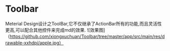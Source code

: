 # Toolbar
Meterial Design设计之ToolBar,它不仅继承了ActionBar所有的功能,而且灵活性更高,可以配合其他控件来完成md的效果.
![效果图]（https://github.com/xiongxuchuan/Toolbar/tree/master/app/src/main/res/drawable-xxhdpi/apple.jpg）
